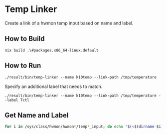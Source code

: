 # Temp Linker

Create a link of a hwmon temp input based on name and label.

## How to Build

```shell
nix build .\#packages.x86_64-linux.default
```

## How to Run

```shell
./result/bin/temp-linker --name k10temp --link-path /tmp/temperature
```

Specify an additional label that needs to match.

```shell
./result/bin/temp-linker --name k10temp --link-path /tmp/temperature --label Tctl
```

## Get Name and Label

```bash
for i in /sys/class/hwmon/hwmon*/temp*_input; do echo "$(<$(dirname $i)/name): $(cat ${i%_*}_label 2>/dev/null || echo no_label) $i"; done
```
